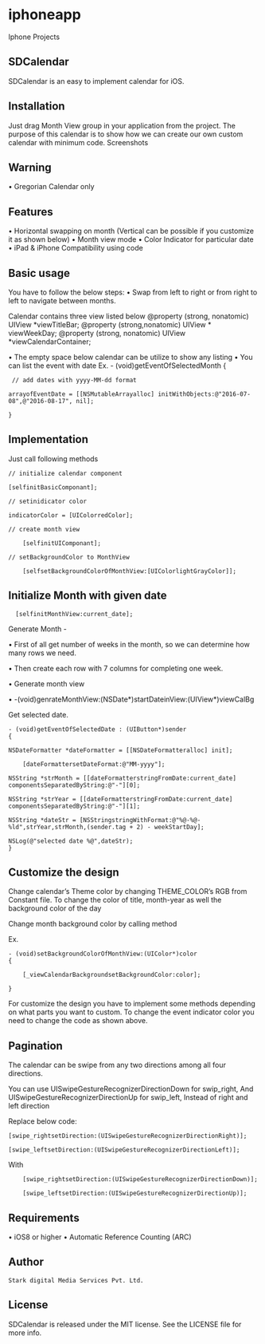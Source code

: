 # iphoneapp
Iphone Projects

## SDCalendar
       
SDCalendar is an easy to implement calendar for iOS.
## Installation
Just drag Month View group in your application from the project.
The purpose of this calendar is to show how we can create our own custom calendar with minimum code.
Screenshots
  
## Warning
•	Gregorian Calendar only
## Features
•	Horizontal swapping on month (Vertical can be possible if you customize it as shown below)
•	Month view mode
•	Color Indicator for particular date 
•	iPad & iPhone Compatibility using code 
## Basic usage
You have to follow the below steps:
•	Swap from left to right or from right to left to navigate between months.



Calendar contains three view listed below
	@property (strong, nonatomic) UIView *viewTitleBar;
	@property (strong,nonatomic) UIView * viewWeekDay;
	@property (strong, nonatomic) UIView *viewCalendarContainer;

•	The empty space below calendar can be utilize to show any listing
•	You can list the event with date 
Ex.
	- (void)getEventOfSelectedMonth
	{

	 // add dates with yyyy-MM-dd format

	arrayofEventDate = [[NSMutableArrayalloc] initWithObjects:@"2016-07-08",@"2016-08-17", nil];

	}

## Implementation
Just call following methods

	// initialize calendar component

	[selfinitBasicComponant];

	// setinidicator color

	indicatorColor = [UIColorredColor];

	// create month view

	    [selfinitUIComponant];

	// setBackgroundColor to MonthView

	    [selfsetBackgroundColorOfMonthView:[UIColorlightGrayColor]];

## Initialize Month with given date

	  [selfinitMonthView:current_date];

Generate Month -

•	First of all get number of weeks in the month, so we can determine how many rows we need.

•	Then create each row with 7 columns for completing one week.

•	Generate month view

•		-(void)genrateMonthView:(NSDate*)startDateinView:(UIView*)viewCalBg


Get selected date.

	- (void)getEventOfSelectedDate : (UIButton*)sender
	{

	NSDateFormatter *dateFormatter = [[NSDateFormatteralloc] init];

	    [dateFormattersetDateFormat:@"MM-yyyy"];

	NSString *strMonth = [[dateFormatterstringFromDate:current_date] componentsSeparatedByString:@"-"][0];

	NSString *strYear = [[dateFormatterstringFromDate:current_date] componentsSeparatedByString:@"-"][1];

	NSString *dateStr = [NSStringstringWithFormat:@"%@-%@-%ld",strYear,strMonth,(sender.tag + 2) - weekStartDay];

	NSLog(@"selected date %@",dateStr);
	}


## Customize the design
Change calendar’s Theme color by changing THEME_COLOR’s RGB from Constant file.
To change the color of title, month-year as well the background color of the day


Change month background color by calling method

Ex.

	- (void)setBackgroundColorOfMonthView:(UIColor*)color
	{

	    [_viewCalendarBackgroundsetBackgroundColor:color];

	}


For customize the design you have to implement some methods depending on what parts you want to custom. To change the event indicator color you need to change the code as shown above.

## Pagination

The calendar can be swipe from any two directions among all four directions.

You can use UISwipeGestureRecognizerDirectionDown for swip_right, 
And UISwipeGestureRecognizerDirectionUp for swip_left,
Instead of right and left direction

Replace below code:

	[swipe_rightsetDirection:(UISwipeGestureRecognizerDirectionRight)];

	[swipe_leftsetDirection:(UISwipeGestureRecognizerDirectionLeft)];

With

        [swipe_rightsetDirection:(UISwipeGestureRecognizerDirectionDown)];

        [swipe_leftsetDirection:(UISwipeGestureRecognizerDirectionUp)];

## Requirements
•	iOS8 or higher
•	Automatic Reference Counting (ARC)

## Author
	Stark digital Media Services Pvt. Ltd.

## License
SDCalendar is released under the MIT license. See the LICENSE file for more info.
